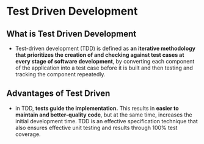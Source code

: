 # Test Driven Development

## What is Test Driven Development
- Test-driven development (TDD) is defined as **an iterative methodology that prioritizes the creation of and checking against 
  test cases at every stage of software development**, by converting each component of the application into a test case before it is 
  built and then testing and tracking the component repeatedly.


## Advantages of Test Driven 
-  in TDD, **tests guide the implementation.** This results in **easier to maintain and better-quality code**, but at the same time, 
   increases the initial development time. TDD is an effective specification technique that also ensures effective unit testing and 
   results through 100% test coverage.
